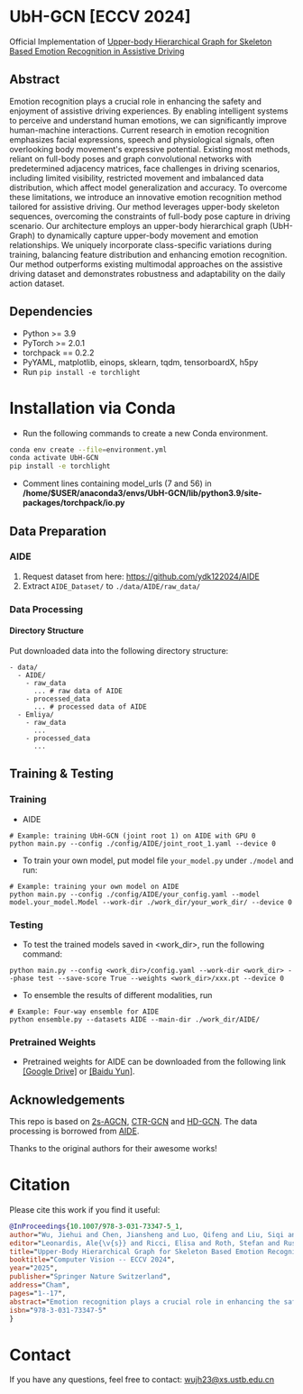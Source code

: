 # UbH-GCN [ECCV 2024]

Official Implementation of [Upper-body Hierarchical Graph for Skeleton Based Emotion Recognition in Assistive Driving](https://www.ecva.net/papers/eccv_2024/papers_ECCV/html/3697_ECCV_2024_paper.php)

## Abstract

Emotion recognition plays a crucial role in enhancing the safety and enjoyment of assistive driving experiences. By enabling intelligent systems to perceive and understand human emotions, we can significantly improve human-machine interactions. Current research in emotion recognition emphasizes facial expressions, speech and physiological signals, often overlooking body movement's expressive potential. Existing most methods, reliant on full-body poses and graph convolutional networks with predetermined adjacency matrices, face challenges in driving scenarios, including limited visibility, restricted movement and imbalanced data distribution, which affect model generalization and accuracy. To overcome these limitations, we introduce an innovative emotion recognition method tailored for assistive driving. Our method leverages upper-body skeleton sequences, overcoming the constraints of full-body pose capture in driving scenario. Our architecture employs an upper-body hierarchical graph (UbH-Graph) to dynamically capture upper-body movement and emotion relationships. We uniquely incorporate class-specific variations during training, balancing feature distribution and enhancing emotion recognition. Our method outperforms existing multimodal approaches on the assistive driving dataset and demonstrates robustness and adaptability on the daily action dataset.

## Dependencies

- Python >= 3.9
- PyTorch >= 2.0.1
- torchpack == 0.2.2
- PyYAML, matplotlib, einops, sklearn, tqdm, tensorboardX, h5py
- Run `pip install -e torchlight`

# Installation via Conda
- Run the following commands to create a new Conda environment.
```bash
conda env create --file=environment.yml
conda activate UbH-GCN
pip install -e torchlight
```
- Comment lines containing model_urls (7 and 56) in **/home/$USER/anaconda3/envs/UbH-GCN/lib/python3.9/site-packages/torchpack/io.py**

## Data Preparation

### AIDE

1. Request dataset from here: https://github.com/ydk122024/AIDE
2. Extract `AIDE_Dataset/` to `./data/AIDE/raw_data/`

### Data Processing

#### Directory Structure

Put downloaded data into the following directory structure:

```
- data/
  - AIDE/
    - raw_data
      ... # raw data of AIDE
    - processed_data
      ... # processed data of AIDE
  - Emliya/
    - raw_data
      ...
    - processed_data
      ...
```

## Training & Testing

### Training

- AIDE

```
# Example: training UbH-GCN (joint root 1) on AIDE with GPU 0
python main.py --config ./config/AIDE/joint_root_1.yaml --device 0
```

- To train your own model, put model file `your_model.py` under `./model` and run:

```
# Example: training your own model on AIDE
python main.py --config ./config/AIDE/your_config.yaml --model model.your_model.Model --work-dir ./work_dir/your_work_dir/ --device 0
```

### Testing

- To test the trained models saved in <work_dir>, run the following command:

```
python main.py --config <work_dir>/config.yaml --work-dir <work_dir> --phase test --save-score True --weights <work_dir>/xxx.pt --device 0
```

- To ensemble the results of different modalities, run

```
# Example: Four-way ensemble for AIDE
python ensemble.py --datasets AIDE --main-dir ./work_dir/AIDE/
```

### Pretrained Weights

- Pretrained weights for AIDE can be downloaded from the following link [[Google Drive]](https://drive.google.com/drive/folders/1a_tyVRjLRyYHJLJ-FYOL5KtXBRJpL6-n?usp=drive_link) or [[Baidu Yun]](https://pan.baidu.com/s/19s3Mq7i9Xy24iBONcuriJQ?pwd=o10q).

## Acknowledgements

This repo is based on [2s-AGCN](https://github.com/lshiwjx/2s-AGCN), [CTR-GCN](https://github.com/Uason-Chen/CTR-GCN) and [HD-GCN](https://github.com/Jho-Yonsei/HD-GCN). The data processing is borrowed from [AIDE](https://github.com/ydk122024/AIDE).

Thanks to the original authors for their awesome works!

# Citation

Please cite this work if you find it useful:

```BibTex
@InProceedings{10.1007/978-3-031-73347-5_1,
author="Wu, Jiehui and Chen, Jiansheng and Luo, Qifeng and Liu, Siqi and Xue, Youze and Ma, Huimin",
editor="Leonardis, Ale{\v{s}} and Ricci, Elisa and Roth, Stefan and Russakovsky, Olga and Sattler, Torsten and Varol, G{\"u}l",
title="Upper-Body Hierarchical Graph for Skeleton Based Emotion Recognition in Assistive Driving",
booktitle="Computer Vision -- ECCV 2024",
year="2025",
publisher="Springer Nature Switzerland",
address="Cham",
pages="1--17",
abstract="Emotion recognition plays a crucial role in enhancing the safety and enjoyment of assistive driving experiences. By enabling intelligent systems to perceive and understand human emotions, we can significantly improve human-machine interactions. Current research in emotion recognition emphasizes facial expressions, speech and physiological signals, often overlooking body movement's expressive potential. Existing most methods, reliant on full-body poses and graph convolutional networks with predetermined adjacency matrices, face challenges in driving scenarios, including limited visibility, restricted movement and imbalanced data distribution, which affect model generalization and accuracy. To overcome these limitations, we introduce an innovative emotion recognition method tailored for assistive driving. Our method leverages upper-body skeleton sequences, overcoming the constraints of full-body pose capture in driving scenario. Our architecture employs an upper-body hierarchical graph (UbH-Graph) to dynamically capture upper-body movement and emotion relationships. We uniquely incorporate class-specific variations during training, balancing feature distribution and enhancing emotion recognition. Our method outperforms existing multimodal approaches on the assistive driving dataset and demonstrates robustness and adaptability on the daily action dataset. Code is available at https://github.com/jerry-wjh/UbH-GCN.",
isbn="978-3-031-73347-5"
}
```

# Contact

If you have any questions, feel free to contact: wujh23@xs.ustb.edu.cn
